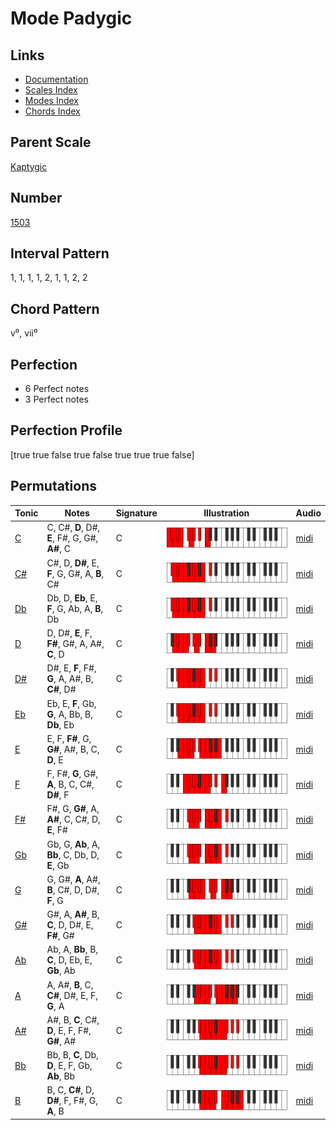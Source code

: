 # Mode Padygic

## Links

- [Documentation](README.md)
- [Scales Index](Scales.md)
- [Modes Index](Modes.md)
- [Chords Index](Chords.md)

## Parent Scale

[Kaptygic](ScaleKaptygic.md)

## Number

[1503](https://ianring.com/musictheory/scales/1503)

## Interval Pattern

1, 1, 1, 1, 2, 1, 1, 2, 2

## Chord Pattern

v⁰, vii⁰

## Perfection

- 6 Perfect notes
- 3 Perfect notes

## Perfection Profile

[true true false true false true true true false]

## Permutations

| Tonic | Notes | Signature | Illustration | Audio |
|-------|-------|-----------|--------------|-------|
| [C](ModeCNaturalPadygic.md) | C, C#, **D**, D#, **E**, F#, G, G#, **A#**, C | C | ![CNaturalPadygic](ModeCNaturalPadygic.png) | [midi](https://github.com/edipermadi/music/blob/main/docs/ModeCNaturalPadygic.mid?raw=true) |
| [C#](ModeCSharpPadygic.md) | C#, D, **D#**, E, **F**, G, G#, A, **B**, C# | C | ![CSharpPadygic](ModeCSharpPadygic.png) | [midi](https://github.com/edipermadi/music/blob/main/docs/ModeCSharpPadygic.mid?raw=true) |
| [Db](ModeDFlatPadygic.md) | Db, D, **Eb**, E, **F**, G, Ab, A, **B**, Db | C | ![DFlatPadygic](ModeDFlatPadygic.png) | [midi](https://github.com/edipermadi/music/blob/main/docs/ModeDFlatPadygic.mid?raw=true) |
| [D](ModeDNaturalPadygic.md) | D, D#, **E**, F, **F#**, G#, A, A#, **C**, D | C | ![DNaturalPadygic](ModeDNaturalPadygic.png) | [midi](https://github.com/edipermadi/music/blob/main/docs/ModeDNaturalPadygic.mid?raw=true) |
| [D#](ModeDSharpPadygic.md) | D#, E, **F**, F#, **G**, A, A#, B, **C#**, D# | C | ![DSharpPadygic](ModeDSharpPadygic.png) | [midi](https://github.com/edipermadi/music/blob/main/docs/ModeDSharpPadygic.mid?raw=true) |
| [Eb](ModeEFlatPadygic.md) | Eb, E, **F**, Gb, **G**, A, Bb, B, **Db**, Eb | C | ![EFlatPadygic](ModeEFlatPadygic.png) | [midi](https://github.com/edipermadi/music/blob/main/docs/ModeEFlatPadygic.mid?raw=true) |
| [E](ModeENaturalPadygic.md) | E, F, **F#**, G, **G#**, A#, B, C, **D**, E | C | ![ENaturalPadygic](ModeENaturalPadygic.png) | [midi](https://github.com/edipermadi/music/blob/main/docs/ModeENaturalPadygic.mid?raw=true) |
| [F](ModeFNaturalPadygic.md) | F, F#, **G**, G#, **A**, B, C, C#, **D#**, F | C | ![FNaturalPadygic](ModeFNaturalPadygic.png) | [midi](https://github.com/edipermadi/music/blob/main/docs/ModeFNaturalPadygic.mid?raw=true) |
| [F#](ModeFSharpPadygic.md) | F#, G, **G#**, A, **A#**, C, C#, D, **E**, F# | C | ![FSharpPadygic](ModeFSharpPadygic.png) | [midi](https://github.com/edipermadi/music/blob/main/docs/ModeFSharpPadygic.mid?raw=true) |
| [Gb](ModeGFlatPadygic.md) | Gb, G, **Ab**, A, **Bb**, C, Db, D, **E**, Gb | C | ![GFlatPadygic](ModeGFlatPadygic.png) | [midi](https://github.com/edipermadi/music/blob/main/docs/ModeGFlatPadygic.mid?raw=true) |
| [G](ModeGNaturalPadygic.md) | G, G#, **A**, A#, **B**, C#, D, D#, **F**, G | C | ![GNaturalPadygic](ModeGNaturalPadygic.png) | [midi](https://github.com/edipermadi/music/blob/main/docs/ModeGNaturalPadygic.mid?raw=true) |
| [G#](ModeGSharpPadygic.md) | G#, A, **A#**, B, **C**, D, D#, E, **F#**, G# | C | ![GSharpPadygic](ModeGSharpPadygic.png) | [midi](https://github.com/edipermadi/music/blob/main/docs/ModeGSharpPadygic.mid?raw=true) |
| [Ab](ModeAFlatPadygic.md) | Ab, A, **Bb**, B, **C**, D, Eb, E, **Gb**, Ab | C | ![AFlatPadygic](ModeAFlatPadygic.png) | [midi](https://github.com/edipermadi/music/blob/main/docs/ModeAFlatPadygic.mid?raw=true) |
| [A](ModeANaturalPadygic.md) | A, A#, **B**, C, **C#**, D#, E, F, **G**, A | C | ![ANaturalPadygic](ModeANaturalPadygic.png) | [midi](https://github.com/edipermadi/music/blob/main/docs/ModeANaturalPadygic.mid?raw=true) |
| [A#](ModeASharpPadygic.md) | A#, B, **C**, C#, **D**, E, F, F#, **G#**, A# | C | ![ASharpPadygic](ModeASharpPadygic.png) | [midi](https://github.com/edipermadi/music/blob/main/docs/ModeASharpPadygic.mid?raw=true) |
| [Bb](ModeBFlatPadygic.md) | Bb, B, **C**, Db, **D**, E, F, Gb, **Ab**, Bb | C | ![BFlatPadygic](ModeBFlatPadygic.png) | [midi](https://github.com/edipermadi/music/blob/main/docs/ModeBFlatPadygic.mid?raw=true) |
| [B](ModeBNaturalPadygic.md) | B, C, **C#**, D, **D#**, F, F#, G, **A**, B | C | ![BNaturalPadygic](ModeBNaturalPadygic.png) | [midi](https://github.com/edipermadi/music/blob/main/docs/ModeBNaturalPadygic.mid?raw=true) |
